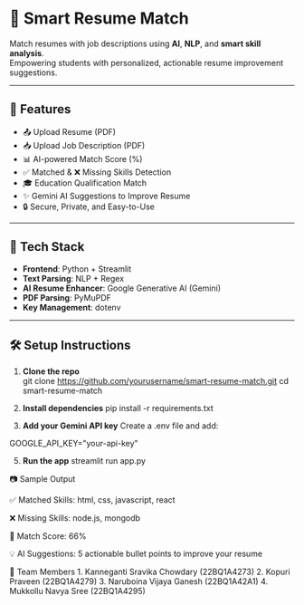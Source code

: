 # 💼 Smart Resume Match

Match resumes with job descriptions using **AI**, **NLP**, and **smart skill analysis**.  
Empowering students with personalized, actionable resume improvement suggestions.

---

## 🚀 Features

- 📤 Upload Resume (PDF)
- 📥 Upload Job Description (PDF)
- 📊 AI-powered Match Score (%)
- ✅ Matched & ❌ Missing Skills Detection
- 🎓 Education Qualification Match
- ✨ Gemini AI Suggestions to Improve Resume
- 🔒 Secure, Private, and Easy-to-Use

---

## 🧠 Tech Stack

- **Frontend**: Python + Streamlit  
- **Text Parsing**: NLP + Regex  
- **AI Resume Enhancer**: Google Generative AI (Gemini)  
- **PDF Parsing**: PyMuPDF  
- **Key Management**: dotenv

---

## 🛠️ Setup Instructions

1. **Clone the repo**  
git clone https://github.com/yourusername/smart-resume-match.git
cd smart-resume-match

2. **Install dependencies**
pip install -r requirements.txt

4. **Add your Gemini API key**
Create a .env file and add:

GOOGLE_API_KEY="your-api-key"

5. **Run the app**
streamlit run app.py

📷 Sample Output

✅ Matched Skills: html, css, javascript, react

❌ Missing Skills: node.js, mongodb

🎯 Match Score: 66%

💡 AI Suggestions: 5 actionable bullet points to improve your resume

👥 Team Members
    1. Kanneganti Sravika Chowdary (22BQ1A4273)
    2. Kopuri Praveen (22BQ1A4279)
    3. Naruboina Vijaya Ganesh (22BQ1A42A1)
    4. Mukkollu Navya Sree (22BQ1A4295)
